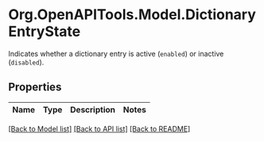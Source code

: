 # Org.OpenAPITools.Model.DictionaryEntryState
Indicates whether a dictionary entry is active (`enabled`) or inactive (`disabled`).

## Properties

Name | Type | Description | Notes
------------ | ------------- | ------------- | -------------

[[Back to Model list]](../README.md#documentation-for-models) [[Back to API list]](../README.md#documentation-for-api-endpoints) [[Back to README]](../README.md)

